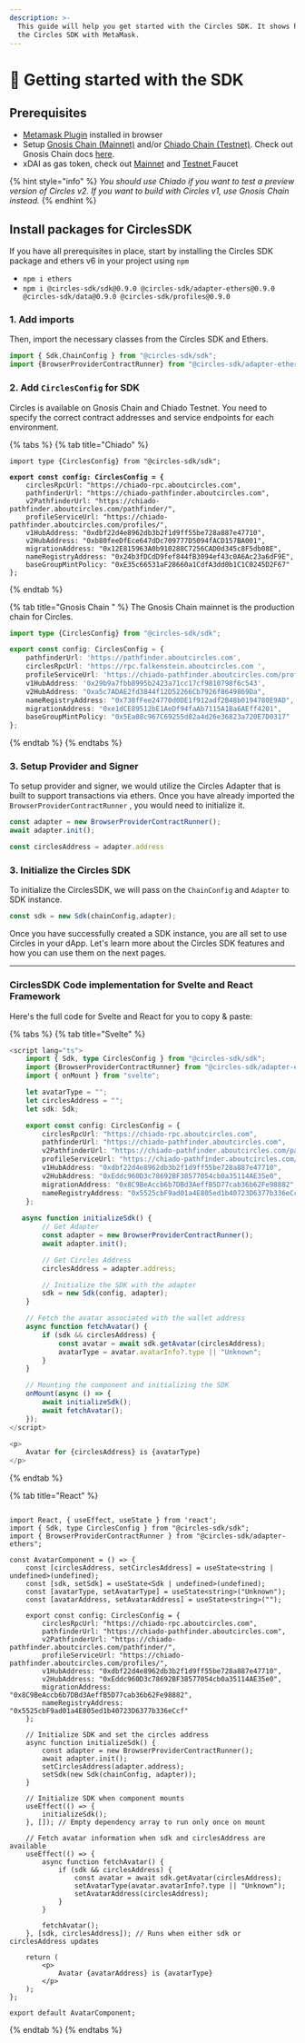 ```yaml
---
description: >-
  This guide will help you get started with the Circles SDK. It shows how to use
  the Circles SDK with MetaMask.
---
```


# 🚀 Getting started with the SDK

## Prerequisites

* [Metamask Plugin](https://metamask.io/) installed in browser
* Setup [Gnosis Chain (Mainnet)](https://docs.gnosischain.com/about/networks/mainnet) and/or [Chiado Chain (Testnet)](https://docs.gnosischain.com/about/networks/chiado). Check out Gnosis Chain docs [here](https://docs.gnosischain.com/about/networks/).
* xDAI as gas token, check out [Mainnet](https://faucet.gnosischain.com/) and [Testnet ](https://faucet.chiadochain.net/)Faucet

{% hint style="info" %}
_You should use Chiado if you want to test a preview version of Circles v2. If you want to build with Circles v1, use Gnosis Chain instead._
{% endhint %}

## Install packages for CirclesSDK

If you have all prerequisites in place, start by installing the Circles SDK package and ethers v6 in your project using `npm`

* `npm i ethers`
* `npm i @circles-sdk/sdk@0.9.0 @circles-sdk/adapter-ethers@0.9.0 @circles-sdk/data@0.9.0 @circles-sdk/profiles@0.9.0`

### 1. Add imports

Then, import the necessary classes from the Circles SDK and Ethers.

```typescript
import { Sdk,ChainConfig } from "@circles-sdk/sdk";
import {BrowserProviderContractRunner} from "@circles-sdk/adapter-ethers"
```

### 2. Add `CirclesConfig` for SDK

Circles is available on Gnosis Chain and Chiado Testnet. You need to specify the correct contract addresses and service endpoints for each environment.&#x20;

{% tabs %}
{% tab title="Chiado" %}
<pre class="language-typescript"><code class="lang-typescript">import type {CirclesConfig} from "@circles-sdk/sdk";

<strong>export const config: CirclesConfig = {
</strong>    circlesRpcUrl: "https://chiado-rpc.aboutcircles.com",
    pathfinderUrl: "https://chiado-pathfinder.aboutcircles.com",
    v2PathfinderUrl: "https://chiado-pathfinder.aboutcircles.com/pathfinder/",
    profileServiceUrl: "https://chiado-pathfinder.aboutcircles.com/profiles/",
    v1HubAddress: "0xdbf22d4e8962db3b2f1d9ff55be728a887e47710",
    v2HubAddress: "0xb80feeDfEce647dDc709777D5094fACD157BA001",
    migrationAddress: "0x12E815963A0b910288C7256CAD0d345c8F5db08E",
    nameRegistryAddress: "0x24b3fDCdD9fef844fB3094ef43c0A6Ac23a6dF9E",
    baseGroupMintPolicy: "0xE35c66531aF28660a1CdfA3dd0b1C1C0245D2F67"
};
</code></pre>
{% endtab %}

{% tab title="Gnosis Chain " %}
The Gnosis Chain mainnet is the production chain for Circles.&#x20;

```typescript
import type {CirclesConfig} from "@circles-sdk/sdk";

export const config: CirclesConfig = {
    pathfinderUrl: 'https://pathfinder.aboutcircles.com',
    circlesRpcUrl: 'https://rpc.falkenstein.aboutcircles.com ',
    profileServiceUrl: 'https://chiado-pathfinder.aboutcircles.com/profiles/',
    v1HubAddress: '0x29b9a7fbb8995b2423a71cc17cf9810798f6c543',
    v2HubAddress: "0xa5c7ADAE2fd3844f12D52266Cb7926f8649869Da",
    nameRegistryAddress: "0x738fFee24770d0DE1f912adf2B48b0194780E9AD",
    migrationAddress: "0xe1dCE89512bE1AeDf94faAb7115A1Ba6AEff4201",
    baseGroupMintPolicy: "0x5Ea08c967C69255d82a4d26e36823a720E7D0317"
};
```
{% endtab %}
{% endtabs %}

### 3. Setup Provider and Signer

To setup provider and signer, we would utilize the Circles Adapter that is built to support transactions via ethers. Once you have already imported the `BrowserProviderContractRunner` , you would need to initialize it.

```typescript
const adapter = new BrowserProviderContractRunner();
await adapter.init();

const circlesAddress = adapter.address
```

### 3. Initialize the Circles SDK

To initialize the CirclesSDK, we will pass on the `ChainConfig` and `Adapter` to SDK instance.

```typescript
const sdk = new Sdk(chainConfig,adapter);
```

Once you have successfully created a SDK instance, you are all set to use Circles in your dApp. Let's learn more about the Circles SDK features and how you can use them on the next pages.

***

### CirclesSDK Code implementation for Svelte and React Framework

Here's the full code for Svelte and React for you to copy & paste:

{% tabs %}
{% tab title="Svelte" %}
```typescript
<script lang="ts">
    import { Sdk, type CirclesConfig } from "@circles-sdk/sdk";
    import {BrowserProviderContractRunner} from "@circles-sdk/adapter-ethers"
    import { onMount } from "svelte";

    let avatarType = "";
    let circlesAddress = "";
    let sdk: Sdk;

    export const config: CirclesConfig = {
        circlesRpcUrl: "https://chiado-rpc.aboutcircles.com",
        pathfinderUrl: "https://chiado-pathfinder.aboutcircles.com",
        v2PathfinderUrl: "https://chiado-pathfinder.aboutcircles.com/pathfinder/",
        profileServiceUrl: "https://chiado-pathfinder.aboutcircles.com/profiles/",
        v1HubAddress: "0xdbf22d4e8962db3b2f1d9ff55be728a887e47710",
        v2HubAddress: "0xEddc960D3c78692BF38577054cb0a35114AE35e0",
        migrationAddress: "0x8C9BeAccb6b7DBd3AeffB5D77cab36b62Fe98882",
        nameRegistryAddress: "0x5525cbF9ad01a4E805ed1b40723D6377b336eCcf"
    };
    
   async function initializeSdk() {
        // Get Adapter
        const adapter = new BrowserProviderContractRunner();
        await adapter.init();

        // Get Circles Address
        circlesAddress = adapter.address;

        // Initialize the SDK with the adapter
        sdk = new Sdk(config, adapter);
    }

    // Fetch the avatar associated with the wallet address
    async function fetchAvatar() {
        if (sdk && circlesAddress) {
            const avatar = await sdk.getAvatar(circlesAddress);
            avatarType = avatar.avatarInfo?.type || "Unknown";
        }
    }

    // Mounting the component and initializing the SDK
    onMount(async () => {
        await initializeSdk();
        await fetchAvatar();
    });
</script>

<p>
    Avatar for {circlesAddress} is {avatarType}
</p>
```
{% endtab %}

{% tab title="React" %}
```tsx

import React, { useEffect, useState } from 'react';
import { Sdk, type CirclesConfig } from "@circles-sdk/sdk";
import { BrowserProviderContractRunner } from "@circles-sdk/adapter-ethers";

const AvatarComponent = () => {
    const [circlesAddress, setCirclesAddress] = useState<string | undefined>(undefined);
    const [sdk, setSdk] = useState<Sdk | undefined>(undefined);
    const [avatarType, setAvatarType] = useState<string>("Unknown");
    const [avatarAddress, setAvatarAddress] = useState<string>("");

    export const config: CirclesConfig = {
        circlesRpcUrl: "https://chiado-rpc.aboutcircles.com",
        pathfinderUrl: "https://chiado-pathfinder.aboutcircles.com",
        v2PathfinderUrl: "https://chiado-pathfinder.aboutcircles.com/pathfinder/",
        profileServiceUrl: "https://chiado-pathfinder.aboutcircles.com/profiles/",
        v1HubAddress: "0xdbf22d4e8962db3b2f1d9ff55be728a887e47710",
        v2HubAddress: "0xEddc960D3c78692BF38577054cb0a35114AE35e0",
        migrationAddress: "0x8C9BeAccb6b7DBd3AeffB5D77cab36b62Fe98882",
        nameRegistryAddress: "0x5525cbF9ad01a4E805ed1b40723D6377b336eCcf"
    };

    // Initialize SDK and set the circles address
    async function initializeSdk() {
        const adapter = new BrowserProviderContractRunner();
        await adapter.init();
        setCirclesAddress(adapter.address);
        setSdk(new Sdk(chainConfig, adapter));
    }

    // Initialize SDK when component mounts
    useEffect(() => {
        initializeSdk();
    }, []); // Empty dependency array to run only once on mount

    // Fetch avatar information when sdk and circlesAddress are available
    useEffect(() => {
        async function fetchAvatar() {
            if (sdk && circlesAddress) {
                const avatar = await sdk.getAvatar(circlesAddress);
                setAvatarType(avatar.avatarInfo?.type || "Unknown");
                setAvatarAddress(circlesAddress);
            }
        }

        fetchAvatar();
    }, [sdk, circlesAddress]); // Runs when either sdk or circlesAddress updates

    return (
        <p>
            Avatar {avatarAddress} is {avatarType}
        </p>
    );
};

export default AvatarComponent;

```
{% endtab %}
{% endtabs %}
